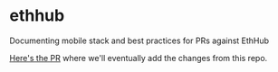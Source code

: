 # ethhub
Documenting mobile stack and best practices for PRs against EthHub

[Here's the PR](https://github.com/ethhub-io/ethhub/pull/221) where we'll eventually add the changes from this repo.

